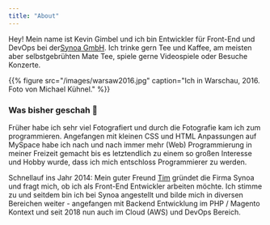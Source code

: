 ```yaml
---
title: "About"
---
```


Hey! Mein name ist Kevin Gimbel und ich bin Entwickler für Front-End und DevOps bei der[Synoa GmbH](https://synoa.de). Ich trinke gern Tee und Kaffee, am meisten aber selbstgebrühten Mate Tee, spiele gerne Videospiele oder Besuche Konzerte.

{{% figure src="/images/warsaw2016.jpg" caption="Ich in Warschau, 2016. Foto von Michael Kühnel." %}}

### Was bisher geschah 🍿

Früher habe ich sehr viel Fotografiert und durch die Fotografie kam ich zum programmieren. Angefangen mit kleinen CSS und HTML Anpassungen auf MySpace habe ich nach und nach immer mehr (Web) Programmierung in meiner Freizeit gemacht bis es letztendlich zu einem so großen Interesse und Hobby wurde, dass ich mich entschloss Programmierer zu werden.

Schnellauf ins Jahr 2014: Mein guter Freund [Tim](https://timpietrusky.com) gründet die Firma Synoa und fragt mich, ob ich als Front-End Entwickler arbeiten möchte. Ich stimme zu und seitdem bin ich bei Synoa angestellt und bilde mich in diversen Bereichen weiter - angefangen mit Backend Entwicklung im PHP / Magento Kontext und seit 2018 nun auch im Cloud (AWS) und DevOps Bereich.
